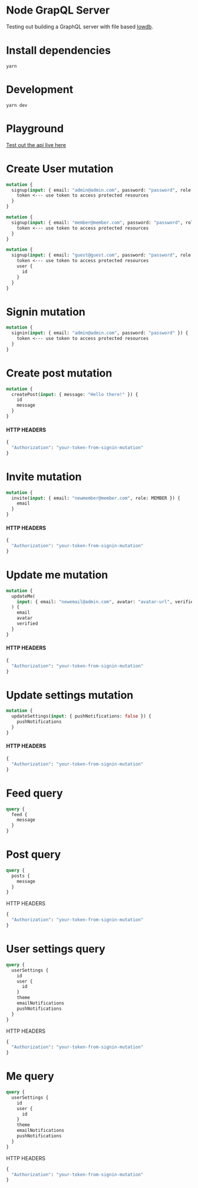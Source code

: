 # Node GrapQL Server

Testing out building a GraphQL server with file based [lowdb](https://github.com/typicode/lowdb).

# Install dependencies

```
yarn
```

# Development

```
yarn dev
```

# Playground

[Test out the api live here](https://node-graphql.onrender.com)

# Create User mutation

```graphql
mutation {
  signup(input: { email: "admin@admin.com", password: "password", role: ADMIN }) {
    token <--- use token to access protected resources
  }
}

mutation {
  signup(input: { email: "member@member.com", password: "password", role: MEMBER }) {
    token <--- use token to access protected resources
  }
}

mutation {
  signup(input: { email: "guest@guest.com", password: "password", role: GUEST }) {
    token <--- use token to access protected resources
    user {
      id
    }
  }
}


```

# Signin mutation

```graphql
mutation {
  signin(input: { email: "admin@admin.com", password: "password" }) {
    token <--- use token to access protected resources
  }
}
```

# Create post mutation

```graphql
mutation {
  createPost(input: { message: "Hello there!" }) {
    id
    message
  }
}
```

#### HTTP HEADERS

```graphql
{
  "Authorization": "your-token-from-signin-mutation"
}
```

# Invite mutation

```graphql
mutation {
  invite(input: { email: "newmember@member.com", role: MEMBER }) {
    email
  }
}
```
#### HTTP HEADERS

```graphql
{
  "Authorization": "your-token-from-signin-mutation"
}
```
# Update me mutation

```graphql
mutation {
  updateMe(
    input: { email: "newemail@admin.com", avatar: "avatar-url", verified: true }
  ) {
    email
    avatar
    verified
  }
}
```
#### HTTP HEADERS

```graphql
{
  "Authorization": "your-token-from-signin-mutation"
}
```
# Update settings mutation

```graphql
mutation {
  updateSettings(input: { pushNotifications: false }) {
    pushNotifications
  }
}
```
#### HTTP HEADERS

```graphql
{
  "Authorization": "your-token-from-signin-mutation"
}
```

# Feed query

```graphql
query {
  feed {
    message
  }
}

```

# Post query

```graphql
query {
  posts {
    message
  }
}

```
 HTTP HEADERS
```graphql
{
  "Authorization": "your-token-from-signin-mutation"
}
```


# User settings query

```graphql
query {
  userSettings {
    id
    user {
      id
    }
    theme
    emailNotifications
    pushNotifications
  }
}

```
HTTP HEADERS
```graphql
{
  "Authorization": "your-token-from-signin-mutation"
}
```
# Me query

```graphql
query {
  userSettings {
    id
    user {
      id
    }
    theme
    emailNotifications
    pushNotifications
  }
}

```
HTTP HEADERS
```graphql
{
  "Authorization": "your-token-from-signin-mutation"
}
```
